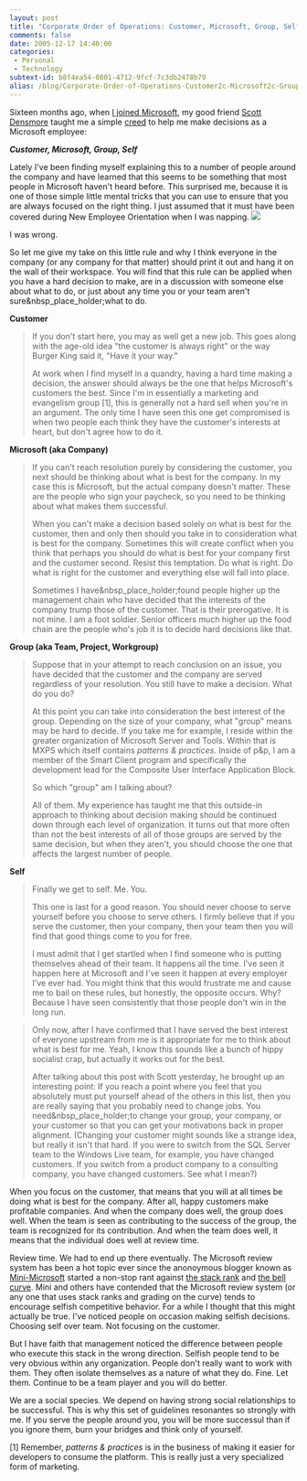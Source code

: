 ```yaml
---
layout: post
title: "Corporate Order of Operations: Customer, Microsoft, Group, Self"
comments: false
date: 2005-12-17 14:40:00
categories:
 - Personal
 - Technology
subtext-id: b8f4ea54-0801-4712-9fcf-7c3db2478b79
alias: /blog/Corporate-Order-of-Operations-Customer2c-Microsoft2c-Group2c-Self.aspx
---
```



Sixteen months ago, when [I joined Microsoft](http://www.peterprovost.org/archive/2004/08/04/1701.aspx), my good friend [Scott Densmore](http://blogs.msdn.com/scottdensmore/) taught me a simple [creed](http://dictionary.reference.com/search?q=creed) to help me make decisions as a Microsoft employee:

**_Customer, Microsoft, Group, Self_**

Lately I've been finding myself explaining this to a number of people around the company and have learned that this seems to be something that most people in Microsoft haven't heard before. This surprised me, because it is one of those simple little mental tricks that you can use to ensure that you are always focused on the right thing. I just assumed that it must have been covered during New Employee Orientation when I was napping. ![](http://www.peterprovost.org/Files/smile1.gif)

I was wrong.

So let me give my take on this little rule and why I think everyone in the company (or any company for that matter) should print it out and hang it on the wall of their workspace. You will find that this rule can be applied when you have a hard decision to make, are in a discussion with someone else about what to do, or just about any time you or your team aren't sure&nbsp_place_holder;what to do.

**Customer**

> If you don't start here, you may as well get a new job. This goes along with the age-old idea "the customer is always right" or the way Burger King said it, "Have it your way."
> 
> At work when I find myself in a quandry, having a hard time making a decision, the answer should always be the one that helps Microsoft's customers the best. Since I'm in essentially a marketing and evangelism group [1], this is generally not a hard sell when you're in an argument. The only time I have seen this one get compromised is when two people each think they have the customer's interests at heart, but don't agree how to do it.

**Microsoft (aka Company)**

> If you can't reach resolution purely by considering the customer, you next should be thinking about what is best for the company. In my case this is Microsoft, but the actual company doesn't matter. These are the people who sign your paycheck, so you need to be thinking about what makes them successful.
> 
> When you can't make a decision based solely on what is best for the customer, then and only then should you take in to consideration what is best for the company. Sometimes this will create conflict when you think that perhaps you should do what is best for your company first and the customer second. Resist this temptation. Do what is right. Do what is right for the customer and everything else will fall into place.
> 
> Sometimes I have&nbsp_place_holder;found people higher up the management chain who have decided that the interests of the company trump those of the customer. That is their prerogative. It is not mine. I am a foot soldier. Senior officers much higher up the food chain are the people who's job it is to decide hard decisions like that.

**Group (aka Team, Project, Workgroup)**

> Suppose that in your attempt to reach conclusion on an issue, you have decided that the customer and the company are served regardless of your resolution. You still have to make a decision. What do you do?
> 
> At this point you can take into consideration the best interest of the group. Depending on the size of your company, what "group" means may be hard to decide. If you take me for example, I reside within the greater organization of Microsoft Server and Tools. Within that is MXPS which itself contains _patterns & practices_. Inside of p&p, I am a member of the Smart Client program and specifically the development lead for the Composite User Interface Application Block.
> 
> So which "group" am I talking about?
> 
> All of them. My experience has taught me that this outside-in approach to thinking about decision making should be continued down through each level of organization. It turns out that more often than not the best interests of all of those groups are served by the same decision, but when they aren't, you should choose the one that affects the largest number of people.

**Self**

> Finally we get to self. Me. You.
> 
> This one is last for a good reason. You should never choose to serve yourself before you choose to serve others. I firmly believe that if you serve the customer, then your company, then your team then you will find that good things come to you for free.
> 
> I must admit that I get startled when I find someone who is putting themselves ahead of their team. It happens all the time. I've seen it happen here at Microsoft and I've seen it happen at every employer I've ever had. You might think that this would frustrate me and cause me to bail on these rules, but honestly, the opposite occurs. Why? Because I have seen consistently that those people don't win in the long run.

> Only now, after I have confirmed that I have served the best interest of everyone upstream from me is it appropriate for me to think about what is best for me. Yeah, I know this sounds like a bunch of hippy socialist crap, but actually it works out for the best.
> 
> After talking about this post with Scott yesterday, he brought up an interesting point: If you reach a point where you feel that you absolutely must put yourself ahead of the others in this list, then you are really saying that you probably need to change jobs. You need&nbsp_place_holder;to change your group, your company, or your customer so that you can get your motivations back in proper alignment. (Changing your customer might sounds like a strange idea, but really it isn't that hard. If you were to switch from the SQL Server team to the Windows Live team, for example, you have changed customers. If you switch from a product company to a consulting company, you have changed customers. See what I mean?)

When you focus on the customer, that means that you will at all times be doing what is best for the company. After all, happy customers make profitable companies. And when the company does well, the group does well. When the team is seen as contributing to the success of the group, the team is recognized for its contribution. And when the team does well, it means that the individual does well at review time.

Review time. We had to end up there eventually. The Microsoft review system has been a hot topic ever since the anonoymous blogger known as [Mini-Microsoft](http://minimsft.blogspot.com/) started a non-stop rant against [the stack rank](http://minimsft.blogspot.com/2005/07/microsoft-stack-ranking-is-not-good.html) and [the bell curve](http://minimsft.blogspot.com/2005/06/microsofts-30-or-how-i-learned-to-stop.html). Mini and others have contended that the Microsoft review system (or any one that uses stack ranks and grading on the curve) tends to encourage selfish competitive behavior. For a while I thought that this might actually be true. I've noticed people on occasion making selfish decisions. Choosing self over team. Not focusing on the customer.

But I have faith that management noticed the difference between people who execute this stack in the wrong direction. Selfish people tend to be very obvious within any organization. People don't really want to work with them. They often isolate themselves as a nature of what they do. Fine. Let them. Continue to be a team player and you will do better.

We are a social species. We depend on having strong social relationships to be successful. This is why this set of guidelines resonantes so strongly with me. If you serve the people around you, you will be more successul than if you ignore them, burn your bridges and think only of yourself.

[1] Remember, _patterns & practices_ is in the business of making it easier for developers to consume the platform. This is really just a very specialized form of marketing.
